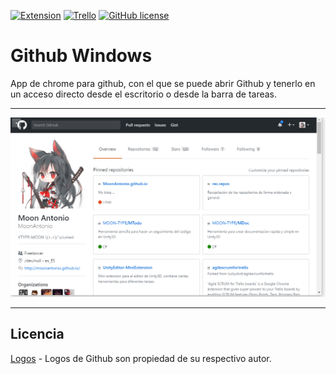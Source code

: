 [![Extension](https://img.shields.io/badge/Extension-Chrome-brightgreen.svg)](https://chrome.google.com/webstore/category/extensions?hl=es)
[![Trello](https://img.shields.io/badge/Trello-OFF-red.svg)](https://github.com/MoonAntonio/github-windows)
[![GitHub license](https://img.shields.io/badge/license-MIT-blue.svg)](https://raw.githubusercontent.com/MoonAntonio/github-windows/master/LICENSE)

# Github Windows
App de chrome para github, con el que se puede abrir Github y tenerlo en un acceso directo desde el escritorio o desde la barra de tareas.

---

<p align="center"><img src="https://github.com/MoonAntonio/github-windows/blob/master/prev.png?raw=true"></p>

---

## Licencia
[Logos][1] - Logos de Github son propiedad de su respectivo autor.

[1]: https://github.com/logos

